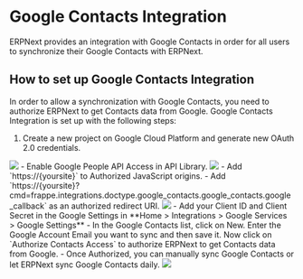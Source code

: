 <!-- add-breadcrumbs -->
# Google Contacts Integration

ERPNext provides an integration with Google Contacts in order for all users to synchronize their Google Contacts with ERPNext.


## How to set up Google Contacts Integration

In order to allow a synchronization with Google Contacts, you need to authorize ERPNext to get Contacts data from Google. Google Contacts Integration is set up with the following steps:

1. Create a new project on Google Cloud Platform and generate new OAuth 2.0 credentials.
<img class="screenshot" src="/docs/assets/img/erpnext_integrations/google_contacts_project_creation.gif">
- Enable Google People API Access in API Library.
<img class="screenshot" src="/docs/assets/img/erpnext_integrations/api.gif">
- Add `https://{yoursite}` to Authorized JavaScript origins.
- Add `https://{yoursite}?cmd=frappe.integrations.doctype.google_contacts.google_contacts.google_callback` as an authorized redirect URI.
<img class="screenshot" src="/docs/assets/img/erpnext_integrations/google_contacts_oauth.gif">
- Add your Client ID and Client Secret in the Google Settings in **Home > Integrations > Google Services > Google Settings**
- In the Google Contacts list, click on New. Enter the Google Account Email you want to sync and then save it. Now click on `Authorize Contacts Access` to authorize ERPNext to get Contacts data from Google.
- Once Authorized, you can manually sync Google Contacts or let ERPNext sync Google Contacts daily.
<img class="screenshot" src="/docs/assets/img/erpnext_integrations/google_contacts_sync.gif">
